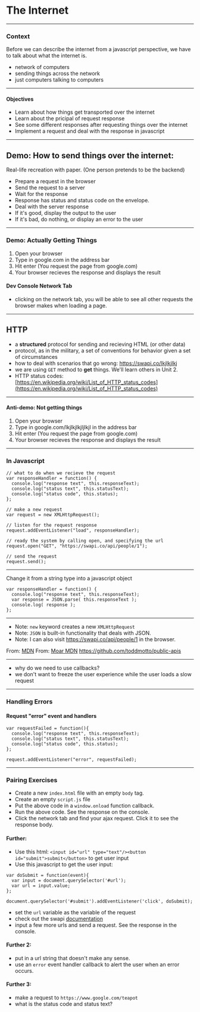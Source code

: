# The Internet

---

### Context

Before we can describe the internet from a javascript perspective, we have to talk about what the internet is.

- network of computers
- sending things across the network
- just computers talking to computers

---

#### Objectives
- Learn about how things get transported over the internet
- Learn about the pricipal of request response
- See some different responses after requesting things over the internet
- Implement a request and deal with the response in javascript

---

## Demo: How to send things over the internet:
Real-life recreation with paper. (One person pretends to be the backend)
- Prepare a request in the browser
- Send the request to a server
- Wait for the response
- Response has status and status code on the envelope.
- Deal with the server response
- If it's good, display the output to the user
- If it's bad, do nothing, or display an error to the user

---

### Demo: Actually Getting Things
1. Open your browser
1. Type in google.com in the address bar
1. Hit enter (You request the page from google.com)
1. Your browser recieves the response and displays the result

#### Dev Console Network Tab
- clicking on the network tab, you will be able to see all other requests the browser makes when loading a page.

---

## HTTP
- a **structured** protocol for sending and recieving HTML (or other data)
- protocol, as in the military, a set of conventions for behavior given a set of circumstances
- how to deal with scenarios that go wrong: https://swapi.co/lkjlkjlkj
- we are using `GET` method to **get** things. We'll learn others in Unit 2.
- HTTP status codes: [https://en.wikipedia.org/wiki/List_of_HTTP_status_codes](https://en.wikipedia.org/wiki/List_of_HTTP_status_codes)

---

#### Anti-demo: Not getting things
1. Open your browser
1. Type in google.com/lkjlkjlkjljlkjl in the address bar
1. Hit enter (You request the page from google.com)
1. Your browser recieves the response and displays the result

---

### In Javascript

```
// what to do when we recieve the request
var responseHandler = function() {
  console.log("response text", this.responseText);
  console.log("status text", this.statusText);
  console.log("status code", this.status);
};

// make a new request
var request = new XMLHttpRequest();

// listen for the request response
request.addEventListener("load", responseHandler);

// ready the system by calling open, and specifying the url
request.open("GET", "https://swapi.co/api/people/1");

// send the request
request.send();
```
---

Change it from a string type into a javascript object

```
var responseHandler = function() {
  console.log("response text", this.responseText);
  var response = JSON.parse( this.responseText );
  console.log( response );
};
```

---

- Note: `new` keyword creates a new `XMLHttpRequest`
- Note: `JSON` is built-in functionality that deals with JSON.
- Note: I can also visit https://swapi.co/api/people/1 in the browser.

From: [MDN](https://developer.mozilla.org/en-US/docs/Web/API/XMLHttpRequest/Using_XMLHttpRequest)
From: [Moar MDN](https://developer.mozilla.org/en-US/docs/Web/API/XMLHttpRequest/Synchronous_and_Asynchronous_Requests)
https://github.com/toddmotto/public-apis

---

- why do we need to use callbacks?
- we don't want to freeze the user experience while the user loads a slow request

---

### Handling Errors

#### Request "error" event and handlers
```
var requestFailed = function(){
  console.log("response text", this.responseText);
  console.log("status text", this.statusText);
  console.log("status code", this.status);
};

request.addEventListener("error", requestFailed);
```
---

### Pairing Exercises
- Create a new `index.html` file with an empty `body` tag.
- Create an empty `script.js` file
- Put the above code in a `window.onload` function callback.
- Run the above code. See the response on the console.
- Click the network tab and find your ajax request. Click it to see the response body.

#### Further:
- Use this html: `<input id="url" type="text"/><button id="submit">submit</button>` to get user input
- Use this javascript to get the user input:
```
var doSubmit = function(event){
  var input = document.querySelector('#url');
  var url = input.value;
};

document.querySelector('#submit').addEventListener('click', doSubmit);
```
- set the `url` variable as the variable of the request
- check out the swapi [documentation](https://swapi.co/documentation)
- input a few more urls and send a request. See the response in the console.

#### Further 2:
- put in a url string that doesn't make any sense.
- use an `error` event handler callback to alert the user when an error occurs.

#### Further 3:
- make a request to `https://www.google.com/teapot`
- what is the status code and status text?
